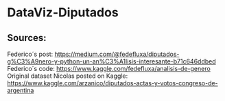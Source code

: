# DataViz-Diputados


## Sources:
Federico´s post:
https://medium.com/@fedefluxa/diputados-g%C3%A9nero-y-python-un-an%C3%A1lisis-interesante-b71c646ddbed
Federico´s code:
https://www.kaggle.com/fedefluxa/analisis-de-genero
Original dataset Nicolas posted on Kaggle:
https://www.kaggle.com/arzanico/diputados-actas-y-votos-congreso-de-argentina
